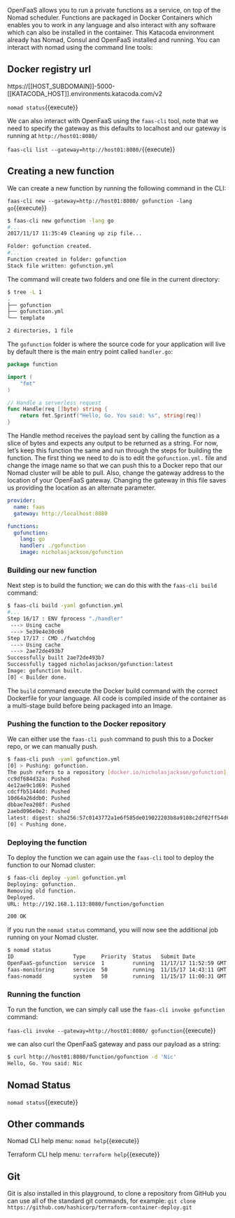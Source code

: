 OpenFaaS allows you to run a private functions as a service, on top of the Nomad scheduler.  Functions are packaged in Docker Containers which enables you to work in any language and also interact with any software which can also be installed in the container.
This Katacoda environment already has Nomad, Consul and OpenFaaS installed and running.  You can interact with nomad using the command line tools:

## Docker registry url
https://[[HOST_SUBDOMAIN]]-5000-[[KATACODA_HOST]].environments.katacoda.com/v2

`nomad status`{{execute}}

We can also interact with OpenFaaS using the `faas-cli` tool, note that we need to specify the gateway as this defaults to localhost and our gateway is running at `http://host01:8080/`  

`faas-cli list --gateway=http://host01:8080/`{{execute}}

## Creating a new function
We can create a new function by running the following command in the CLI:

`faas-cli new --gateway=http://host01:8080/ gofunction -lang go`{{execute}}

```bash
$ faas-cli new gofunction -lang go
#...
2017/11/17 11:35:49 Cleaning up zip file...

Folder: gofunction created.
#...
Function created in folder: gofunction
Stack file written: gofunction.yml
``` 

The command will create two folders and one file in the current directory:

```bash
$ tree -L 1  
.
├── gofunction
├── gofunction.yml
└── template

2 directories, 1 file
```

The `gofunction` folder is where the source code for your application will live by default there is the main entry point called `handler.go`:

```go
package function

import (
    "fmt"
)

// Handle a serverless request
func Handle(req []byte) string {
    return fmt.Sprintf("Hello, Go. You said: %s", string(req))
}
```

The Handle method receives the payload sent by calling the function as a slice of bytes and expects any output to be returned as a string.  For now, let’s keep this function the same and run through the steps for building the function.  The first thing we need to do is to edit the `gofunction.yml.` file and change the image name so that we can push this to a Docker repo that our Nomad cluster will be able to pull.  Also, change the gateway address to the location of your OpenFaaS gateway.  Changing the gateway in this file saves us providing the location as an alternate parameter.

```yaml
provider:
  name: faas
  gateway: http://localhost:8080

functions:
  gofunction:
    lang: go
    handler: ./gofunction
    image: nicholasjackson/gofunction
```

### Building our new function
Next step is to build the function; we can do this with the `faas-cli build` command:

```bash
$ faas-cli build -yaml gofunction.yml 
#...
Step 16/17 : ENV fprocess "./handler"
 ---> Using cache
 ---> 5e39e4e30c60
Step 17/17 : CMD ./fwatchdog
 ---> Using cache
 ---> 2ae72de493b7
Successfully built 2ae72de493b7
Successfully tagged nicholasjackson/gofunction:latest
Image: gofunction built.
[0] < Builder done.
```

The `build` command execute the Docker build command with the correct Dockerfile for your language.  All code is compiled inside of the container as a multi-stage build before being packaged into an Image.

### Pushing the function to the Docker repository
We can either use the `faas-cli push` command to push this to a Docker repo, or we can manually push.

```bash
$ faas-cli push -yaml gofunction.yml 
[0] > Pushing: gofunction.
The push refers to a repository [docker.io/nicholasjackson/gofunction]
cc9df684d32a: Pushed 
4e12ae9c1d69: Pushed 
cdcffb5144dd: Pushed 
10d64a26ddb0: Pushed 
dbbae7ea208f: Pushed 
2aebd096e0e2: Pushed 
latest: digest: sha256:57c0143772a1e6f585de019022203b8a9108c2df02ff54d610b7252ec4681886 size: 1574
[0] < Pushing done.
```

### Deploying the function
To deploy the function we can again use the `faas-cli` tool to deploy the function to our Nomad cluster:

```bash
$ faas-cli deploy -yaml gofunction.yml
Deploying: gofunction.
Removing old function.
Deployed.
URL: http://192.168.1.113:8080/function/gofunction

200 OK
```

If you run the `nomad status` command, you will now see the additional job running on your Nomad cluster.

```bash
$ nomad status
ID                   Type     Priority  Status   Submit Date
OpenFaaS-gofunction  service  1         running  11/17/17 11:52:59 GMT
faas-monitoring      service  50        running  11/15/17 14:43:11 GMT
faas-nomadd          system   50        running  11/15/17 11:00:31 GMT
```

### Running the function
To run the function, we can simply call use the `faas-cli invoke gofunction` command:

`faas-cli invoke --gateway=http://host01:8080/ gofunction`{{execute}}

we can also curl the OpenFaaS gateway and pass our payload as a string:
```bash
$ curl http://host01:8080/function/gofunction -d 'Nic'
Hello, Go. You said: Nic
```

## Nomad Status
`nomad status`{{execute}}

## Other commands
Nomad CLI help menu: `nomad help`{{execute}}

Terraform CLI help menu: `terraform help`{{execute}}

## Git
Git is also installed in this playground, to clone a repository from GitHub you can use all of the standard git 
commands, for example:
`git clone https://github.com/hashicorp/terraform-container-deploy.git`
